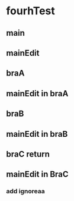 # fourhTest

## main

## mainEdit
## braA

## mainEdit in braA
## braB

## mainEdit in braB
## braC return

## mainEdit in BraC

### add ignoreaa

